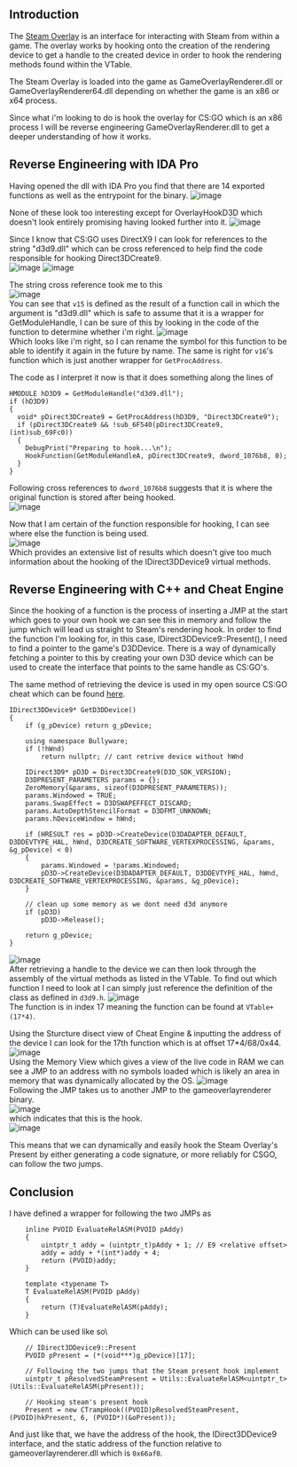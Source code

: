 ## Introduction

The [Steam Overlay](https://partner.steamgames.com/doc/features/overlay) is an interface for interacting with Steam from within a game. The overlay works by hooking onto the creation of the rendering device to get a handle to the created device in order to hook the rendering methods found within the VTable.

The Steam Overlay is loaded into the game as GameOverlayRenderer.dll or GameOverlayRenderer64.dll depending on whether the game is an x86 or x64 process.

Since what i'm looking to do is hook the overlay for CS:GO which is an x86 process I will be reverse engineering GameOverlayRenderer.dll to get a deeper understanding of how it works.

## Reverse Engineering with IDA Pro
Having opened the dll with IDA Pro you find that there are 14 exported functions as well as the entrypoint for the binary. 
![image](https://github.com/RegiSimkus/blogs/assets/91128330/9477cb3b-c831-4864-a8e7-7fad4bf7ce19)

None of these look too interesting except for OverlayHookD3D which doesn't look entirely promising having looked further into it.
![image](https://github.com/RegiSimkus/blogs/assets/91128330/7c967042-e224-4afb-a540-cfc582772664)

Since I know that CS:GO uses DirectX9 I can look for references to the string "d3d9.dll" which can be cross referenced to help find the code responsible for hooking Direct3DCreate9.\
![image](https://github.com/RegiSimkus/blogs/assets/91128330/6ee7af60-c110-4fab-af69-c1d58780d255)
![image](https://github.com/RegiSimkus/blogs/assets/91128330/bded2a1f-f30e-47c1-b459-a51b0263a108)

The string cross reference took me to this\
![image](https://github.com/RegiSimkus/blogs/assets/91128330/21552949-6ba8-489f-9b08-f39f08ec11e7)\
You can see that `v15` is defined as the result of a function call in which the argument is "d3d9.dll" which is safe to assume that it is a wrapper for GetModuleHandle, I can be sure of this by looking in the code of the function to determine whether i'm right.
![image](https://github.com/RegiSimkus/blogs/assets/91128330/7585f0b8-0fe1-4c08-9bb4-953644dda246)\
Which looks like i'm right, so I can rename the symbol for this function to be able to identify it again in the future by name.
The same is right for `v16`'s function which is just another wrapper for `GetProcAddress`.

The code as I interpret it now is that it does something along the lines of
```
HMODULE hD3D9 = GetModuleHandle("d3d9.dll");
if (hD3D9)
{
  void* pDirect3DCreate9 = GetProcAddress(hD3D9, "Direct3DCreate9");
  if (pDirect3DCreate9 && !sub_6F540(pDirect3DCreate9, (int)sub_69Fc0))
  {
    DebugPrint("Preparing to hook...\n");
    HookFunction(GetModuleHandleA, pDirect3DCreate9, dword_1076b8, 0);
  }
}
```
Following cross references to `dword_1076b8` suggests that it is where the original function is stored after being hooked.\
![image](https://github.com/RegiSimkus/blogs/assets/91128330/28e86a79-d44e-4bba-a292-d9e9586d16fa)

Now that I am certain of the function responsible for hooking, I can see where else the function is being used.\
![image](https://github.com/RegiSimkus/blogs/assets/91128330/d6ca0ba7-312f-46f2-8cc9-6f9a8afb4ef6)\
Which provides an extensive list of results which doesn't give too much information about the hooking of the IDirect3DDevice9 virtual methods.

## Reverse Engineering with C++ and Cheat Engine
Since the hooking of a function is the process of inserting a JMP at the start which goes to your own hook we can see this in memory and follow the jump which will lead us straight to Steam's rendering hook.
In order to find the function I'm looking for, in this case, IDirect3DDevice9::Present(), I need to find a pointer to the game's D3DDevice. There is a way of dynamically fetching a pointer to this by creating your own D3D device which can be used to create the interface that points to the same handle as CS:GO's.

The same method of retrieving the device is used in my open source CS:GO cheat which can be found [here](https://github.com/BullyHunter32/Bullyware-CSGO/blob/3d51da8cbaacb9fb436a00252545d03a8af8c4a0/Bullyware-CSGO/Bullyware/Render/D3DDevice.cpp#L6-L33).
```
IDirect3DDevice9* GetD3DDevice()
{
	if (g_pDevice) return g_pDevice;

	using namespace Bullyware;
	if (!hWnd)
		return nullptr; // cant retrive device without hWnd

	IDirect3D9* pD3D = Direct3DCreate9(D3D_SDK_VERSION);
	D3DPRESENT_PARAMETERS params = {};
	ZeroMemory(&params, sizeof(D3DPRESENT_PARAMETERS));
	params.Windowed = TRUE;
	params.SwapEffect = D3DSWAPEFFECT_DISCARD;
	params.AutoDepthStencilFormat = D3DFMT_UNKNOWN;
	params.hDeviceWindow = hWnd;

	if (HRESULT res = pD3D->CreateDevice(D3DADAPTER_DEFAULT, D3DDEVTYPE_HAL, hWnd, D3DCREATE_SOFTWARE_VERTEXPROCESSING, &params, &g_pDevice) < 0)
	{
		params.Windowed = !params.Windowed;
		pD3D->CreateDevice(D3DADAPTER_DEFAULT, D3DDEVTYPE_HAL, hWnd, D3DCREATE_SOFTWARE_VERTEXPROCESSING, &params, &g_pDevice);
	}

	// clean up some memory as we dont need d3d anymore
	if (pD3D)
		pD3D->Release();

	return g_pDevice;
}
```
![image](https://github.com/RegiSimkus/blogs/assets/91128330/2befe452-b652-4dff-901b-f30967492a60)\
After retrieving a handle to the device we can then look through the assembly of the virtual methods as listed in the VTable. To find out which function I need to look at I can simply just reference the definition of the class as defined in `d3d9.h`.
![image](https://github.com/RegiSimkus/blogs/assets/91128330/c104d204-7def-441e-a554-43f72e4a7ff4)\
The function is in index 17 meaning the function can be found at `VTable+(17*4)`.

Using the Sturcture disect view of Cheat Engine & inputting the address of the device I can look for the 17th function which is at offset 17\*4/68/0x44.\
![image](https://github.com/RegiSimkus/blogs/assets/91128330/59244937-c9dd-4e4e-84f0-232ba5094c6f)\
Using the Memory View which gives a view of the live code in RAM we can see a JMP to an address with no symbols loaded which is likely an area in memory that was dynamically allocated by the OS.
![image](https://github.com/RegiSimkus/blogs/assets/91128330/78607486-1ea4-47bf-8543-5f76b6f4e2f9)\
Following the JMP takes us to another JMP to the gameoverlayrenderer binary.\
![image](https://github.com/RegiSimkus/blogs/assets/91128330/962a8e4d-9bc6-4c03-b806-7fb7976e539d)\
which indicates that this is the hook.\
![image](https://github.com/RegiSimkus/blogs/assets/91128330/0c2dc160-2e83-4a89-9396-be15d3446ede)

This means that we can dynamically and easily hook the Steam Overlay's Present by either generating a code signature, or more reliably for CSGO, can follow the two jumps.

## Conclusion

I have defined a wrapper for following the two JMPs as
```
	inline PVOID EvaluateRelASM(PVOID pAddy)
	{
		uintptr_t addy = (uintptr_t)pAddy + 1; // E9 <relative offset>
		addy = addy + *(int*)addy + 4;
		return (PVOID)addy;
	}

	template <typename T>
	T EvaluateRelASM(PVOID pAddy)
	{
		return (T)EvaluateRelASM(pAddy);
	}
```

Which can be used like so\
```
	// IDirect3DDevice9::Present
	PVOID pPresent = (*(void***)g_pDevice)[17];

	// Following the two jumps that the Steam present hook implement
	uintptr_t pResolvedSteamPresent = Utils::EvaluateRelASM<uintptr_t>(Utils::EvaluateRelASM(pPresent));

	// Hooking steam's present hook
	Present = new CTrampHook((PVOID)pResolvedSteamPresent, (PVOID)hkPresent, 6, (PVOID*)(&oPresent));
```
And just like that, we have the address of the hook, the IDirect3DDevice9 interface, and the static address of the function relative to gameoverlayrenderer.dll which is `0x66af0`.
